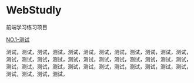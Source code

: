 # WebStudly
前端学习练习项目

[NO.1-测试](http://htmlpreview.github.io/?https://github.com/kaqijiang/WebStudly/blob/master/day01/1.html)

测试，测试，测试，测试，测试，测试，测试，测试，测试，测试，测试，测试，测试，测试，测试，测试，测试，测试，测试，测试，测试，测试，测试，测试，测试，测试，测试，测试，测试，测试，测试，测试，测试，测试，测试，测试，测试，测试，测试，测试，